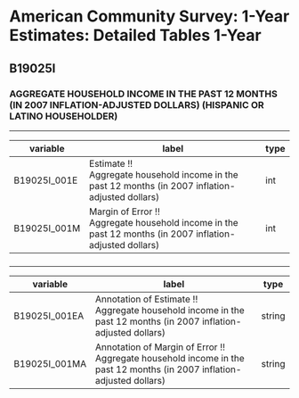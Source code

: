 # American Community Survey: 1-Year Estimates: Detailed Tables 1-Year

## B19025I

### AGGREGATE HOUSEHOLD INCOME IN THE PAST 12 MONTHS (IN 2007 INFLATION-ADJUSTED DOLLARS) (HISPANIC OR LATINO HOUSEHOLDER)

___

| variable | label | type |
| ----- | ----- | ----- |
| B19025I_001E | Estimate !!<br>Aggregate household income in the past 12 months (in 2007 inflation-adjusted dollars) | int |
| B19025I_001M | Margin of Error !!<br>Aggregate household income in the past 12 months (in 2007 inflation-adjusted dollars) | int |
### 

___

| variable | label | type |
| ----- | ----- | ----- |
| B19025I_001EA | Annotation of Estimate !!<br>Aggregate household income in the past 12 months (in 2007 inflation-adjusted dollars) | string |
| B19025I_001MA | Annotation of Margin of Error !!<br>Aggregate household income in the past 12 months (in 2007 inflation-adjusted dollars) | string |

